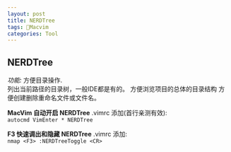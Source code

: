 ```yaml
---
layout: post
title: NERDTree
tags: Macvim
categories: Tool
---
```

## NERDTree
 
*功能:* 方便目录操作.  
        列出当前路径的目录树，一般IDE都是有的。
方便浏览项目的总体的目录结构
方便创建删除重命名文件或文件名。

**MacVim 自动开启 NERDTree**
 .vimrc 添加(首行亲测有效):  
`autocmd VimEnter * NERDTree` 
 
**F3 快速调出和隐藏 NERDTree**
.vimrc 添加:  
`nmap <F3> :NERDTreeToggle <CR>`
 